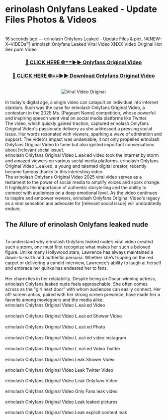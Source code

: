 # erinolash Onlyfans Leaked - Update Files Photos & Videos 
<br>
16 seconds ago — erinolash Onlyfans Leaked - Update Files & pict. !#[NEW-X~VIDEOs™] erinolash Onlyfans Leaked Viral Video XNXX Video Original Hot Sex porn Video
<br>
<div align="center">
<h3><a href="http://freeplayer.one?title=erinolash&ref=25OR" rel="nofollow">🔴 CLICK HERE 🌐==►► Onlyfans Original Video</a></h3>
<h3><a href="http://freeplayer.one?title=erinolash&ref=25OR" rel="nofollow">🔴 CLICK HERE 🌐==►► Download Onlyfans Original Video</a></h3>
<br>
<a href="http://freeplayer.one?title=erinolash&ref=25OR" rel="nofollow" data-target="animated-image.originalLink"><img src="https://i.ibb.co.com/xMMVF88/686577567.gif" alt="Viral Video Original" style="max-width: 100%; display: inline-block;" data-target="animated-image.originalImage"></a>
</div>
<br>
In today's digital age, a single video can catapult an individual into internet stardom. Such was the case for erinolash Onlyfans Original Video, a contestant in the 2025 Ms. [Pageant Name] competition, whose powerful and inspiring speech went viral on social media platforms like Twitter.
<br>
The video, which quickly gained traction, captured erinolash Onlyfans Original Video's passionate delivery as she addressed a pressing social issue. Her words resonated with viewers, sparking a wave of admiration and support. The video's impact was undeniable; it not only propelled erinolash Onlyfans Original Video to fame but also ignited important conversations about [relevant social issue].
<br>
erinolash Onlyfans Original Video L.ea𝚔ed video took the internet by storm and amazed viewers on various social media platforms. erinolash Onlyfans Original Video L.ea𝚔ed, a young and talented digital creator, recently became famous thanks to this interesting video.
<br>
The erinolash Onlyfans Original Video 2025 viral video serves as a testament to the power of social media to amplify voices and spark change. It highlights the importance of authentic storytelling and the ability to connect with audiences on a deep emotional level. As the video continues to inspire and empower viewers, erinolash Onlyfans Original Video's legacy as a viral sensation and advocate for [relevant social issue] will undoubtedly endure.
<br>
<h2>The Allure of erinolash Onlyfans leaked nude</h2>
<br>
To understand why erinolash Onlyfans leaked nude’s viral video created such a storm, one must first recognize what makes her such a beloved figure. Unlike many Hollywood stars, Lawrence has always maintained a down-to-earth and authentic persona. Whether she’s tripping on the red carpet or delivering a candid interview, Lawrence’s ability to laugh at herself and embrace her quirks has endeared her to fans.
<br><br>
Her charm lies in her relatability. Despite being an Oscar-winning actress, erinolash Onlyfans leaked nude feels approachable. She often comes across as the "girl next door" with whom audiences can easily connect. Her off-screen antics, paired with her strong screen presence, have made her a favorite among moviegoers and the media alike.
<br>
erinolash Onlyfans Original Video L.ea𝚔ed Video
<br><br>
erinolash Onlyfans Original Video L.ea𝚔ed Shower Video
<br><br>
erinolash Onlyfans Original Video L.ea𝚔ed Photo
<br><br>
erinolash Onlyfans Original Video L.ea𝚔ed video instagram
<br><br>
erinolash Onlyfans Original Video L.ea𝚔ed Video Twitter
<br><br>
erinolash Onlyfans Original Video Leak Shower Video
<br><br>
erinolash Onlyfans Original Video Leak Twitter Video
<br><br>
erinolash Onlyfans Original Video Leak Onlyfans Video
<br><br>
erinolash Onlyfans Original Video Only Fans leak video
<br><br>
erinolash Onlyfans Original Video Leak leaked pictures
<br><br>
erinolash Onlyfans Original Video Leak explicit content leak